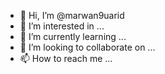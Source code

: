 - 👋 Hi, I’m @marwan9uarid
- 👀 I’m interested in ...
- 🌱 I’m currently learning ...
- 💞️ I’m looking to collaborate on ...
- 📫 How to reach me ...

<!---
marwan9uarid/marwan9uarid is a ✨ special ✨ repository because its `README.md` (this file) appears on your GitHub profile.
You can click the Preview link to take a look at your changes.
--->
